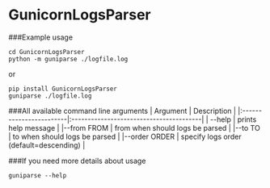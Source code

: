 # GunicornLogsParser

###Example usage
```shell
cd GunicornLogsParser
python -m guniparse ./logfile.log
```
or
```shell
pip install GunicornLogsParser
guniparse ./logfile.log
```

###All available command line arguments
| Argument                | Description                             |
|:------------------------|:----------------------------------------|
| --help                  | prints help message                     |
|--from FROM              | from when should logs be parsed         |
|--to TO                  | to when should logs be parsed           |
|--order ORDER            | specify logs order (default=descending) |

###If you need more details about usage
```shell
guniparse --help
```
